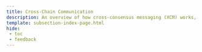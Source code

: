 ```yaml
---
title: Cross-Chain Communication
description: An overview of how cross-consensus messaging (XCM) works, and how developers can leverage polkadot/kusama XCM to transfer assets to and from Moonbeam.
template: subsection-index-page.html
hide: 
 - toc
 - feedback
---
```

